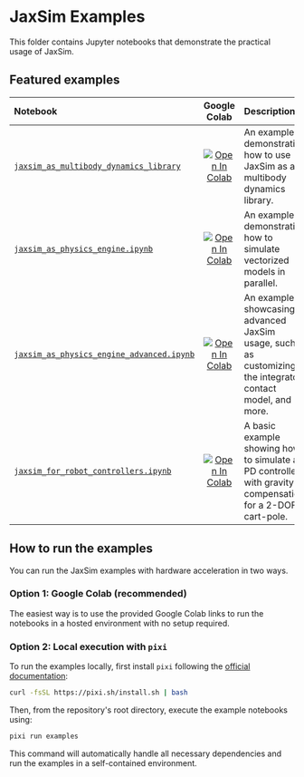 # JaxSim Examples

This folder contains Jupyter notebooks that demonstrate the practical usage of JaxSim.

## Featured examples

| Notebook | Google Colab | Description |
| :--- | :---: | :--- |
| [`jaxsim_as_multibody_dynamics_library`](./jaxsim_as_multibody_dynamics_library.ipynb) | [![Open In Colab][colab_badge]][ipynb_jaxsim_as_multibody_dynamics] | An example demonstrating how to use JaxSim as a multibody dynamics library. |
| [`jaxsim_as_physics_engine.ipynb`](./jaxsim_as_physics_engine.ipynb) | [![Open In Colab][colab_badge]][ipynb_jaxsim_as_physics_engine] | An example demonstrating how to simulate vectorized models in parallel. |
| [`jaxsim_as_physics_engine_advanced.ipynb`](./jaxsim_as_physics_engine_advanced.ipynb) | [![Open In Colab][colab_badge]][jaxsim_as_physics_engine_advanced] | An example showcasing advanced JaxSim usage, such as customizing the integrator, contact model, and more. |
| [`jaxsim_for_robot_controllers.ipynb`](./jaxsim_for_robot_controllers.ipynb) | [![Open In Colab][colab_badge]][ipynb_jaxsim_closed_loop] | A basic example showing how to simulate a PD controller with gravity compensation for a 2-DOF cart-pole. |

[colab_badge]: https://colab.research.google.com/assets/colab-badge.svg
[ipynb_jaxsim_closed_loop]: https://colab.research.google.com/github/ami-iit/jaxsim/blob/main/examples/jaxsim_for_robot_controllers.ipynb
[ipynb_jaxsim_as_physics_engine]: https://colab.research.google.com/github/ami-iit/jaxsim/blob/main/examples/jaxsim_as_physics_engine.ipynb
[jaxsim_as_physics_engine_advanced]: https://colab.research.google.com/github/ami-iit/jaxsim/blob/main/examples/jaxsim_as_physics_engine_advanced.ipynb
[ipynb_jaxsim_as_multibody_dynamics]: https://colab.research.google.com/github/ami-iit/jaxsim/blob/main/examples/jaxsim_as_multibody_dynamics_library.ipynb

## How to run the examples

You can run the JaxSim examples with hardware acceleration in two ways.

### Option 1: Google Colab (recommended)

The easiest way is to use the provided Google Colab links to run the notebooks in a hosted environment
with no setup required.

### Option 2: Local execution with `pixi`

To run the examples locally, first install `pixi` following the [official documentation][pixi_installation]:

[pixi_installation]: https://pixi.sh/#installation

```bash
curl -fsSL https://pixi.sh/install.sh | bash
```

Then, from the repository's root directory, execute the example notebooks using:

```bash
pixi run examples
```

This command will automatically handle all necessary dependencies and run the examples in a self-contained environment.
